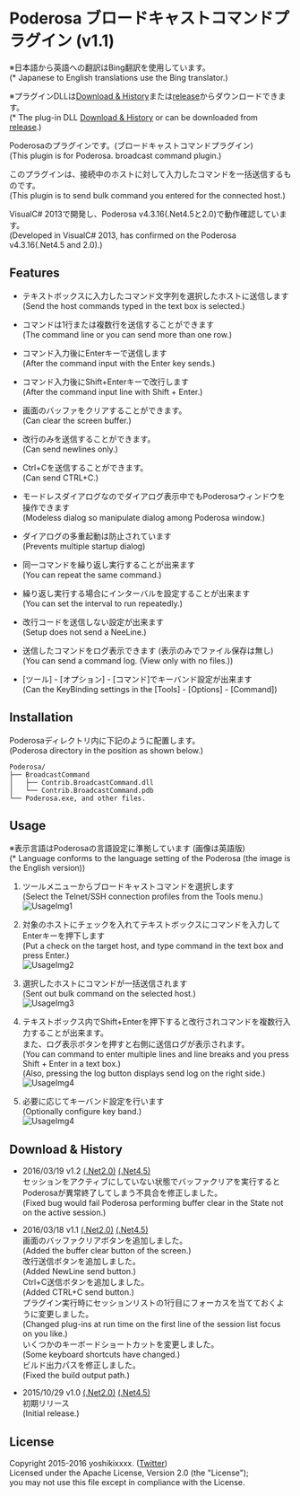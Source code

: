 # Poderosa ブロードキャストコマンドプラグイン (v1.1)
※日本語から英語への翻訳はBing翻訳を使用しています。  
(* Japanese to English translations use the Bing translator.)

※プラグインDLLは[Download & History](#dl_history)または[release][MENU-RELEASE]からダウンロードできます。  
(* The plug-in DLL [Download & History](#dl_history) or can be downloaded from [release][MENU-RELEASE].)

Poderosaのプラグインです。(ブロードキャストコマンドプラグイン)  
(This plugin is for Poderosa. broadcast command plugin.)

このプラグインは、接続中のホストに対して入力したコマンドを一括送信するものです。  
(This plugin is to send bulk command you entered for the connected host.)

VisualC# 2013で開発し、Poderosa v4.3.16(.Net4.5と2.0)で動作確認しています。  
(Developed in VisualC# 2013, has confirmed on the Poderosa v4.3.16(.Net4.5 and 2.0).)


## Features
* テキストボックスに入力したコマンド文字列を選択したホストに送信します  
(Send the host commands typed in the text box is selected.)

* コマンドは1行または複数行を送信することができます  
(The command line or you can send more than one row.)

* コマンド入力後にEnterキーで送信します  
(After the command input with the Enter key sends.)

* コマンド入力後にShift+Enterキーで改行します  
(After the command input line with Shift + Enter.)

* 画面のバッファをクリアすることができます。  
(Can clear the screen buffer.)

* 改行のみを送信することができます。  
(Can send newlines only.)

* Ctrl+Cを送信することができます。  
(Can send CTRL+C.)

* モードレスダイアログなのでダイアログ表示中でもPoderosaウィンドウを操作できます  
(Modeless dialog so manipulate dialog among Poderosa window.)

* ダイアログの多重起動は防止されています  
(Prevents multiple startup dialog)

* 同一コマンドを繰り返し実行することが出来ます  
(You can repeat the same command.)

* 繰り返し実行する場合にインターバルを設定することが出来ます  
(You can set the interval to run repeatedly.)

* 改行コードを送信しない設定が出来ます  
(Setup does not send a NeeLine.)

* 送信したコマンドをログ表示できます (表示のみでファイル保存は無し)  
(You can send a command log. (View only with no files.))

* [ツール] - [オプション] - [コマンド]でキーバンド設定が出来ます  
(Can the KeyBinding settings in the [Tools] - [Options] - [Command])


## Installation
Poderosaディレクトリ内に下記のように配置します。  
(Poderosa directory in the position as shown below.)

`Poderosa/`  
`├── BroadcastCommand`  
`│   ├── Contrib.BroadcastCommand.dll`  
`│   └── Contrib.BroadcastCommand.pdb`  
`└── Poderosa.exe, and other files.`


## Usage
※表示言語はPoderosaの言語設定に準拠しています (画像は英語版)  
(* Language conforms to the language setting of the Poderosa (the image is the English version))

1. ツールメニューからブロードキャストコマンドを選択します  
(Select the Telnet/SSH connection profiles from the Tools menu.)  
![UsageImg1](https://github.com/yoshikixxxx/poderosa-broadcastcommand-plugin/wiki/img/img1.png)

2. 対象のホストにチェックを入れてテキストボックスにコマンドを入力してEnterキーを押下します  
(Put a check on the target host, and type command in the text box and press Enter.)  
![UsageImg2](https://github.com/yoshikixxxx/poderosa-broadcastcommand-plugin/wiki/img/img2.png)

3. 選択したホストにコマンドが一括送信されます  
(Sent out bulk command on the selected host.)  
![UsageImg3](https://github.com/yoshikixxxx/poderosa-broadcastcommand-plugin/wiki/img/img3.png)

4. テキストボックス内でShift+Enterを押下すると改行されコマンドを複数行入力することが出来ます。  
また、ログ表示ボタンを押すと右側に送信ログが表示されます。  
(You can command to enter multiple lines and line breaks and you press Shift + Enter in a text box.)  
(Also, pressing the log button displays send log on the right side.)
![UsageImg4](https://github.com/yoshikixxxx/poderosa-broadcastcommand-plugin/wiki/img/img4.png)

5. 必要に応じてキーバンド設定を行います  
(Optionally configure key band.)  
![UsageImg4](https://github.com/yoshikixxxx/poderosa-broadcastcommand-plugin/wiki/img/img5.png)


## <a name ="dl_history">Download & History
* 2016/03/19 v1.2 [(.Net2.0)][DL-1.2-net20] [(.Net4.5)][DL-1.2-net45]  
セッションをアクティブにしていない状態でバッファクリアを実行するとPoderosaが異常終了してしまう不具合を修正しました。  
(Fixed bug would fail Poderosa performing buffer clear in the State not on the active session.)

* 2016/03/18 v1.1 [(.Net2.0)][DL-1.1-net20] [(.Net4.5)][DL-1.1-net45]  
画面のバッファクリアボタンを追加しました。  
(Added the buffer clear button of the screen.)  
改行送信ボタンを追加しました。  
(Added NewLine send button.)  
Ctrl+C送信ボタンを追加しました。  
(Added CTRL+C send button.)  
プラグイン実行時にセッションリストの1行目にフォーカスを当てておくように変更しました。  
(Changed plug-ins at run time on the first line of the session list focus on you like.)  
いくつかのキーボードショートカットを変更しました。  
(Some keyboard shortcuts have changed.)  
ビルド出力パスを修正しました。  
(Fixed the build output path.)

* 2015/10/29 v1.0 [(.Net2.0)][DL-1.0-net20] [(.Net4.5)][DL-1.0-net45]  
初期リリース  
(Initial release.)


## License
Copyright 2015-2016 yoshikixxxx. ([Twitter][TWITTER])  
Licensed under the Apache License, Version 2.0 (the "License");  
you may not use this file except in compliance with the License.




[MENU-RELEASE]: https://github.com/yoshikixxxx/poderosa-broadcastcommand-plugin/releases
[DL-1.0-net20]: https://github.com/yoshikixxxx/poderosa-broadcastcommand-plugin/releases/download/1.0/broadcastcommand_1.0_net20.zip
[DL-1.0-net45]: https://github.com/yoshikixxxx/poderosa-broadcastcommand-plugin/releases/download/1.0/broadcastcommand_1.0_net45.zip
[DL-1.1-net20]: https://github.com/yoshikixxxx/poderosa-broadcastcommand-plugin/releases/download/1.1/broadcastcommand_1.1_net20.zip
[DL-1.1-net45]: https://github.com/yoshikixxxx/poderosa-broadcastcommand-plugin/releases/download/1.1/broadcastcommand_1.1_net45.zip
[DL-1.2-net20]: https://github.com/yoshikixxxx/poderosa-broadcastcommand-plugin/releases/download/1.2/broadcastcommand_1.2_net20.zip
[DL-1.2-net45]: https://github.com/yoshikixxxx/poderosa-broadcastcommand-plugin/releases/download/1.2/broadcastcommand_1.2_net45.zip
[TWITTER]: https://twitter.com/yoshikixxxxaol
